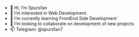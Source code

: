 - 👋 Hi, I’m Spursfan
- 👀 I’m interested in Web Development.
- 🌱 I’m currently learning FrontEnd Side Development 
- 💞️ I’m looking to collaborate on development of new projects
- 📫 Telegram:  @spursfan7
